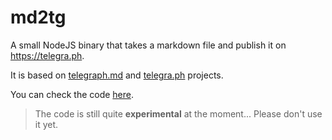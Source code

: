 # md2tg

A small NodeJS binary that takes a markdown file and publish it on <https://telegra.ph>.

It is based on [telegraph.md](https://github.com/telegraf/telegraph.md) and [telegra.ph](https://github.com/telegraf/telegra.ph) projects.

You can check the code [here](https://github.com/Jiab77/md2tg/blob/main/index.js).

> The code is still quite __experimental__ at the moment... Please don't use it yet.
